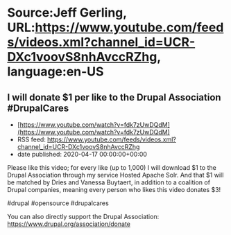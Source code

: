 # Source:Jeff Gerling, URL:https://www.youtube.com/feeds/videos.xml?channel_id=UCR-DXc1voovS8nhAvccRZhg, language:en-US

## I will donate $1 per like to the Drupal Association #DrupalCares
 - [https://www.youtube.com/watch?v=fdk7zUwDQdM](https://www.youtube.com/watch?v=fdk7zUwDQdM)
 - RSS feed: https://www.youtube.com/feeds/videos.xml?channel_id=UCR-DXc1voovS8nhAvccRZhg
 - date published: 2020-04-17 00:00:00+00:00

Please like this video; for every like (up to 1,000) I will download $1 to the Drupal Association through my service Hosted Apache Solr. And that $1 will be matched by Dries and Vanessa Buytaert, in addition to a coalition of Drupal companies, meaning every person who likes this video donates $3!

#drupal #opensource #drupalcares

You can also directly support the Drupal Association: https://www.drupal.org/association/donate

